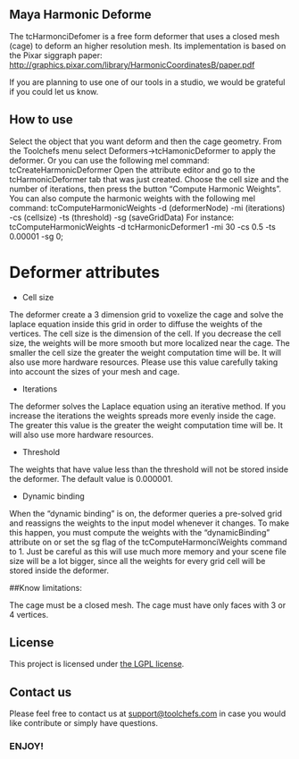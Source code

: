 ## Maya Harmonic Deforme

The tcHarmonciDefomer is a free form deformer that uses a closed mesh (cage) to deform an higher resolution mesh. Its implementation is based on the Pixar siggraph paper:
http://graphics.pixar.com/library/HarmonicCoordinatesB/paper.pdf

If you are planning to use one of our tools in a studio, we would be grateful if you could let us know.

## How to use

Select the object that you want deform and then the cage geometry.
From the Toolchefs menu select Deformers->tcHamonicDeformer to apply the deformer. Or you can use the following mel command:
tcCreateHarmonicDeformer
Open the attribute editor and go to the tcHarmonicDeformer tab that was just created. Choose the cell size and the number of iterations, then press the button “Compute Harmonic Weights”.  You can also compute the harmonic weights with the following mel command:
tcComputeHarmonicWeights -d (deformerNode) -mi (iterations) -cs (cellsize) -ts (threshold) -sg (saveGridData)
For instance: tcComputeHarmonicWeights -d tcHarmonicDeformer1 -mi 30 -cs 0.5 -ts 0.00001 -sg 0;
 

# Deformer attributes

* Cell size

The deformer create a 3 dimension grid to voxelize the cage and solve the laplace equation inside this grid in order to diffuse the weights of the vertices. The cell size is the dimension of the cell. If you decrease the cell size, the weights will be more smooth but more localized near the cage.
The smaller the cell size the greater the weight computation time will be. It will also use more hardware resources.
Please use this value carefully taking into account the sizes of your mesh and cage.

* Iterations

The deformer solves the Laplace equation using an iterative method. If you increase the iterations the weights spreads more evenly inside the cage.
The greater this value is the greater the weight computation time will be. It will also use more hardware resources.

* Threshold

The weights that have value less than the threshold will not be stored inside the deformer.
The default value is 0.000001.

* Dynamic binding

When the “dynamic binding” is on, the deformer queries a pre-solved grid and reassigns the weights to the input model whenever it changes. To make this happen, you must compute the weights with the “dynamicBinding” attribute on or set the sg flag of the tcComputeHarmonciWeights command to 1.
Just be careful as this will use much more memory and your scene file size will be a lot bigger, since all the weights for every grid cell will be stored inside the deformer.

##Know limitations:

The cage must be a closed mesh.
The cage must have only faces with 3 or 4 vertices.

## License

This project is licensed under [the LGPL license](http://www.gnu.org/licenses/).

## Contact us

Please feel free to contact us at support@toolchefs.com in case you would like contribute or simply have questions.

### ENJOY!
